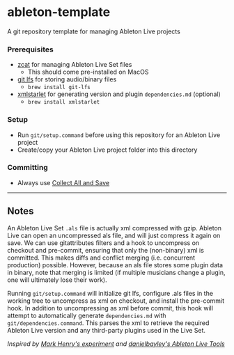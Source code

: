 # ableton-template
A git repository template for managing Ableton Live projects

### Prerequisites
- [zcat](https://linux.die.net/man/1/zcat) for managing Ableton Live Set files
    - This should come pre-installed on MacOS
- [git lfs](https://git-lfs.com/) for storing audio/binary files
    - `brew install git-lfs`
- [xmlstarlet](https://xmlstar.sourceforge.net/download.php) for generating version and plugin `dependencies.md` (optional)
    - `brew install xmlstarlet`

### Setup
- Run `git/setup.command` before using this repository for an Ableton Live project
- Create/copy your Ableton Live project folder into this directory

### Committing
- Always use [Collect All and Save](https://help.ableton.com/hc/en-us/articles/209775645-Collect-All-and-Save)

---

## Notes

An Ableton Live Set `.als` file is actually xml compressed with gzip. Ableton Live can open an uncompressed als file, and will just compress it again on save. We can use gitattributes filters and a hook to uncompress on checkout and pre-commit, ensuring that only the (non-binary) xml is committed. This makes diffs and conflict merging (i.e. concurrent production) possible. However, because an als file stores some plugin data in binary, note that merging is limited (if multiple musicians change a plugin, one will ultimately lose their work).

Running `git/setup.command` will initialize git lfs, configure .als files in the working tree to uncompress as xml on checkout, and install the pre-commit hook. In addition to uncompressing as xml before commit, this hook will attempt to automatically generate `dependencies.md` with `git/dependencies.command`. This parses the xml to retrieve the required Ableton Live version and any third-party plugins used in the Live Set.

_Inspired by [Mark Henry's experiment](https://medium.com/@mark_henry/ableton-live-git-a-match-made-in-someplace-or-the-great-ableton-git-experiment-5a20dfe2734c) and [danielbayley's Ableton Live Tools](https://github.com/danielbayley/Ableton-Live-tools)_

